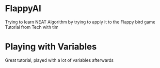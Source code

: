 # FlappyAI
Trying to learn NEAT Algorithm by trying to apply it to the Flappy bird game
Tutorial from Tech with tim

# Playing with Variables
Great tutorial, played with a lot of variables afterwards
